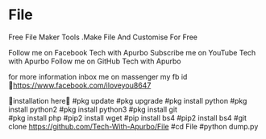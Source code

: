 # File
Free File Maker Tools .Make File And Customise For Free



Follow me on Facebook Tech with Apurbo
Subscribe me on YouTube Tech with Apurbo
Follow me on GitHub Tech with Apurbo 

for more information inbox me on massenger
my fb id 🔗https://www.facebook.com/iloveyou8647



🌿installation here🌿
#pkg update
#pkg upgrade
#pkg install python
#pkg install python2
#pkg install python3
#pkg install git  
#pkg install php
#pip2 install wget
#pip install bs4
#pip2 install bs4
#git clone https://github.com/Tech-With-Apurbo/File
#cd File
#python dump.py
